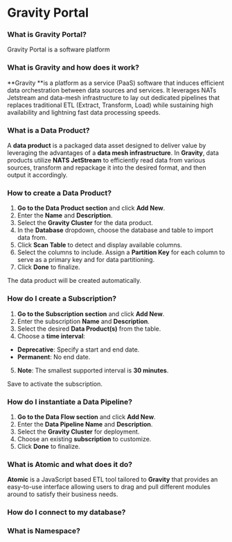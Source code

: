 # Gravity Portal
### What is Gravity Portal?

Gravity Portal is a software platform 

### What is Gravity and how does it work?

**Gravity **is a platform as a service (PaaS) software that induces efficient data orchestration between data sources and services. It leverages NATs Jetstream and data-mesh infrastructure to lay out dedicated pipelines that replaces traditional ETL (Extract, Transform, Load) while sustaining high availability and lightning fast data processing speeds.

### What is a Data Product?

A **data product** is a packaged data asset designed to deliver value by leveraging the advantages of a **data mesh infrastructure**. In **Gravity**, data products utilize **NATS JetStream** to efficiently read data from various sources, transform and repackage it into the desired format, and then output it accordingly.

### How to create a Data Product?

1. **Go to the Data Product section** and click **Add New**.  
2. Enter the **Name** and **Description**.  
3. Select the **Gravity Cluster** for the data product.  
4. In the **Database** dropdown, choose the database and table to import data from.  
5. Click **Scan Table** to detect and display available columns.  
6. Select the columns to include. Assign a **Partition Key** for each column to serve as a primary key and for data partitioning.  
7. Click **Done** to finalize.  

The data product will be created automatically.

### How do I create a Subscription?

1. **Go to the Subscription section** and click **Add New**.
2. Enter the subscription **Name** and **Description**.
3. Select the desired **Data Product(s)** from the table.
4. Choose a **time interval**:
- **Deprecative**: Specify a start and end date.
- **Permanent**: No end date.
5. **Note**: The smallest supported interval is **30 minutes**.

Save to activate the subscription.

### How do I instantiate a Data Pipeline?

1. **Go to the Data Flow section** and click **Add New**.  
2. Enter the **Data Pipeline Name** and **Description**.  
3. Select the **Gravity Cluster** for deployment.  
4. Choose an existing **subscription** to customize.  
5. Click **Done** to finalize.

### What is Atomic and what does it do?

**Atomic** is a JavaScript based ETL tool tailored to **Gravity** that provides an easy-to-use interface allowing users to drag and pull different modules around to satisfy their business needs.

### How do I connect to my database?

### What is Namespace?







